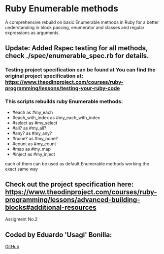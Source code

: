 # Ruby Enumerable methods
A comprehensive rebuild on basic Enumerable methods in Ruby for a better understanding in block passing, enumerator and classes and regular expressions as arguments.

## Update: Added Rspec testing for all methods, check ./spec/enumerable_spec.rb for details.

### Testing project specification can be found at You can find the original project specification at: https://www.theodinproject.com/courses/ruby-programming/lessons/testing-your-ruby-code

### This scripts rebuilds ruby Enumerable methods:

- #each as #my_each
- #each_with_index as #my_each_with_index
- #select as #my_select
- #all? as #my_all?
- #any? as #my_any?
- #none? as #my_none?
- #count as #my_count
- #map as #my_map
- #inject as #my_inject

each of them can be used as default Enumerable methods working the exact same way

## Check out the project specification here: https://www.theodinproject.com/courses/ruby-programming/lessons/advanced-building-blocks#additional-resources
Assigment No.2

## Coded by Eduardo 'Usagi' Bonilla:
[GitHub](https://www.github.com/UsagiB)
